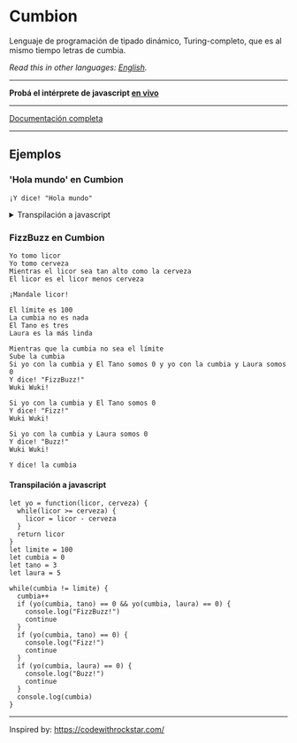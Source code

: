 # Cumbion

Lenguaje de programación de tipado dinámico, Turing-completo, que es al mismo tiempo letras de cumbia.

*Read this in other languages: [English](README--en.md).*

------

**Probá el intérprete de javascript [en vivo](https://patopitaluga.github.io/cumbion/)**

------

[Documentación completa](https://github.com/patopitaluga/cumbion/blob/master/DOCUMENTATION.md)

------

## Ejemplos

### 'Hola mundo' en Cumbion
```
¡Y dice! "Hola mundo"
```

<details>
<summary>Transpilación a javascript</summary>
<pre>
console.log('Hola mundo');
</pre>
</details>

### FizzBuzz en Cumbion

```
Yo tomo licor
Yo tomo cerveza
Mientras el licor sea tan alto como la cerveza
El licor es el licor menos cerveza

¡Mandale licor!

El límite es 100
La cumbia no es nada
El Tano es tres
Laura es la más linda

Mientras que la cumbia no sea el límite
Sube la cumbia
Si yo con la cumbia y El Tano somos 0 y yo con la cumbia y Laura somos 0
Y dice! "FizzBuzz!"
Wuki Wuki!

Si yo con la cumbia y El Tano somos 0
Y dice! "Fizz!"
Wuki Wuki!

Si yo con la cumbia y Laura somos 0
Y dice! "Buzz!"
Wuki Wuki!

Y dice! la cumbia
```

#### Transpilación a javascript
```
let yo = function(licor, cerveza) {
  while(licor >= cerveza) {
    licor = licor - cerveza
  }
  return licor
}
let limite = 100
let cumbia = 0
let tano = 3
let laura = 5

while(cumbia != limite) {
  cumbia++
  if (yo(cumbia, tano) == 0 && yo(cumbia, laura) == 0) {
    console.log("FizzBuzz!")
    continue
  }
  if (yo(cumbia, tano) == 0) {
    console.log("Fizz!")
    continue
  }
  if (yo(cumbia, laura) == 0) {
    console.log("Buzz!")
    continue
  }
  console.log(cumbia)
}
```

------

Inspired by: https://codewithrockstar.com/
